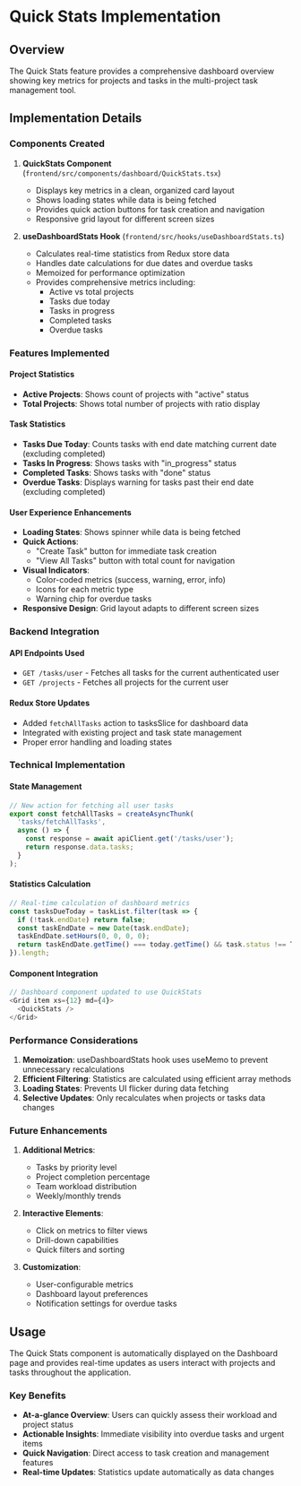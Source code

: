 # Quick Stats Implementation

## Overview
The Quick Stats feature provides a comprehensive dashboard overview showing key metrics for projects and tasks in the multi-project task management tool.

## Implementation Details

### Components Created

1. **QuickStats Component** (`frontend/src/components/dashboard/QuickStats.tsx`)
   - Displays key metrics in a clean, organized card layout
   - Shows loading states while data is being fetched
   - Provides quick action buttons for task creation and navigation
   - Responsive grid layout for different screen sizes

2. **useDashboardStats Hook** (`frontend/src/hooks/useDashboardStats.ts`)
   - Calculates real-time statistics from Redux store data
   - Handles date calculations for due dates and overdue tasks
   - Memoized for performance optimization
   - Provides comprehensive metrics including:
     - Active vs total projects
     - Tasks due today
     - Tasks in progress
     - Completed tasks
     - Overdue tasks

### Features Implemented

#### Project Statistics
- **Active Projects**: Shows count of projects with "active" status
- **Total Projects**: Shows total number of projects with ratio display

#### Task Statistics
- **Tasks Due Today**: Counts tasks with end date matching current date (excluding completed)
- **Tasks In Progress**: Shows tasks with "in_progress" status
- **Completed Tasks**: Shows tasks with "done" status
- **Overdue Tasks**: Displays warning for tasks past their end date (excluding completed)

#### User Experience Enhancements
- **Loading States**: Shows spinner while data is being fetched
- **Quick Actions**: 
  - "Create Task" button for immediate task creation
  - "View All Tasks" button with total count for navigation
- **Visual Indicators**: 
  - Color-coded metrics (success, warning, error, info)
  - Icons for each metric type
  - Warning chip for overdue tasks
- **Responsive Design**: Grid layout adapts to different screen sizes

### Backend Integration

#### API Endpoints Used
- `GET /tasks/user` - Fetches all tasks for the current authenticated user
- `GET /projects` - Fetches all projects for the current user

#### Redux Store Updates
- Added `fetchAllTasks` action to tasksSlice for dashboard data
- Integrated with existing project and task state management
- Proper error handling and loading states

### Technical Implementation

#### State Management
```typescript
// New action for fetching all user tasks
export const fetchAllTasks = createAsyncThunk(
  'tasks/fetchAllTasks',
  async () => {
    const response = await apiClient.get('/tasks/user');
    return response.data.tasks;
  }
);
```

#### Statistics Calculation
```typescript
// Real-time calculation of dashboard metrics
const tasksDueToday = taskList.filter(task => {
  if (!task.endDate) return false;
  const taskEndDate = new Date(task.endDate);
  taskEndDate.setHours(0, 0, 0, 0);
  return taskEndDate.getTime() === today.getTime() && task.status !== TaskStatus.DONE;
}).length;
```

#### Component Integration
```typescript
// Dashboard component updated to use QuickStats
<Grid item xs={12} md={4}>
  <QuickStats />
</Grid>
```

### Performance Considerations

1. **Memoization**: useDashboardStats hook uses useMemo to prevent unnecessary recalculations
2. **Efficient Filtering**: Statistics are calculated using efficient array methods
3. **Loading States**: Prevents UI flicker during data fetching
4. **Selective Updates**: Only recalculates when projects or tasks data changes

### Future Enhancements

1. **Additional Metrics**: 
   - Tasks by priority level
   - Project completion percentage
   - Team workload distribution
   - Weekly/monthly trends

2. **Interactive Elements**:
   - Click on metrics to filter views
   - Drill-down capabilities
   - Quick filters and sorting

3. **Customization**:
   - User-configurable metrics
   - Dashboard layout preferences
   - Notification settings for overdue tasks

## Usage

The Quick Stats component is automatically displayed on the Dashboard page and provides real-time updates as users interact with projects and tasks throughout the application.

### Key Benefits
- **At-a-glance Overview**: Users can quickly assess their workload and project status
- **Actionable Insights**: Immediate visibility into overdue tasks and urgent items
- **Quick Navigation**: Direct access to task creation and management features
- **Real-time Updates**: Statistics update automatically as data changes